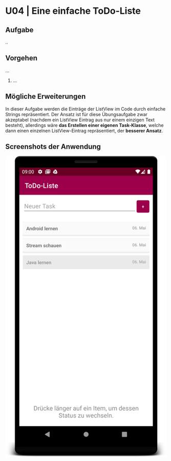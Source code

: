 # U04 | Eine einfache ToDo-Liste

## Aufgabe

..




## Vorgehen

...

1. ...

## Mögliche Erweiterungen

In dieser Aufgabe werden die Einträge der ListView im Code durch einfache Strings repräsentiert. Der Ansatz ist für diese Übungsaufgabe zwar akzeptabel (nachdem ein ListView Eintrag aus nur einem einzigen Text besteht), allerdings wäre **das Erstellen einer eigenen Task-Klasse**, welche dann einen einzelnen ListView-Eintrag repräsentiert, der **besserer Ansatz**.

## Screenshots der Anwendung
![Screenshots der ToDo-App](./docs/screenshot_possible_result.png )
